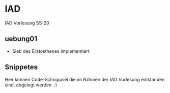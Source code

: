 # IAD
IAD Vorlesung SS-20


## uebung01
- Sieb des Eratosthenes implementiert

## Snippetes
Hier können Code-Schnippsel die im Rahmen der IAD Vorlesung entstanden sind, abgelegt werden. :)